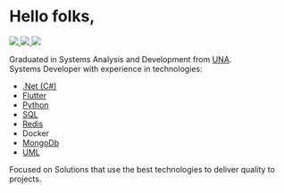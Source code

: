 <h1>Hello folks,</h1>
<p>
  <a href="https://www.linkedin.com/in/danhpaiva/" target="_blank" title="LinkedIn">
    <img src="https://img.shields.io/static/v1?style=flat-square&logo=linkedin&label=&message=Daniel+Paiva&color=3350A6">
  </a>
  <a href="mailto:danhpaiva@outlook.com" target="_blank" title="E-mail">
    <img src="https://img.shields.io/static/v1?style=flat-square&logo=microsoft&label=&message=danhpaiva@outlook.com&color=3350A6">
  </a>
  <a href="https://twitter.com/danhpaiva" target="_blank" title="Twitter">
    <img src="https://img.shields.io/static/v1?style=flat-square&logo=twitter&logoColor=white&label=&message=@danhpaiva&color=3350A6">
  </a>
</p>

<p>Graduated in Systems Analysis and Development from 
  <a href="https://www.una.br/" target="_blank" title="UNA">UNA</a>.<br>
Systems Developer with experience in technologies:

* <a href="https://github.com/danhpaiva?tab=repositories&q=&type=&language=c%23&sort=" target="_blank" title=".Net (C#)">.Net (C#)</a> 
* <a href="https://github.com/danhpaiva?tab=repositories&q=&type=&language=dart&sort=" target="_blank" title="Flutter">Flutter</a>  
* <a href="https://github.com/danhpaiva?tab=repositories&q=&type=&language=python&sort=" target="_blank" title="Python">Python</a>
* <a href="https://github.com/danhpaiva?tab=repositories&q=&type=&language=tsql&sort=" target="_blank" title="SQL">SQL</a>
* <a href="https://github.com/danhpaiva/net-redis-example-key-value" target="_blank" title="Redis">Redis</a> 
* Docker
* <a href="https://github.com/danhpaiva/net-api-mongodb" target="_blank" title="MongoDB">MongoDb</a>
* [UML](https://github.com/danhpaiva/university-diagram-plantUml)

Focused on Solutions that use the best technologies to deliver quality to projects.<br>
</p>
